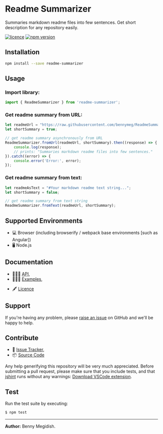 # Readme Summarizer
Summaries markdown readme files into few sentences. Get short description for any repository easily.

[![licence](https://img.shields.io/github/license/mashape/apistatus.svg)](https://github.com/bennymeg/ReadmeSummarizer/blob/master/LICENSE)
[![npm version](https://img.shields.io/npm/v/readme-summarizer.svg)](https://www.npmjs.com/package/readme-summarizer)


## Installation
```bash
npm install --save readme-summarizer
```
## Usage

### Import library:
```javascript
import { ReadmeSummarizer } from 'readme-summarizer';
```

### Get readme summary from URL:
```javascript
let readmeUrl = "https://raw.githubusercontent.com/bennymeg/ReadmeSummarizer/master/README.md";
let shortSummary = true;

// get readme summary asynchronously from URL
ReadmeSummarizer.fromUrl(readmeUrl, shortSummary).then((response) => {
    console.log(response);
    // prints: "Summaries markdown readme files into few sentences."
}).catch((error) => {
    console.error('Error:', error);
});
```

### Get readme summary from text:

```javascript
let readmeAsText = "#Your markdown readme text string...";
let shortSummary = false;

// get readme summary from text string
ReadmeSummarizer.fromText(readmeUrl, shortSummary);
```
## Supported Environments ##
- 💻 Browser (including browserify / webpack base environments [such as Angular])
- 🖥  Node.js

## Documentation ##  
- 👨🏼‍💻 [API](https://github.com/bennymeg/ReadmeSummarizer/blob/master/docs/API.md),  
- 👩🏼‍🏫 [Examples](https://github.com/bennymeg/ReadmeSummarizer/blob/master/docs/examples),  
<!-- - 📜 [Change log](https://github.com/bennymeg/ReadmeSummarizer/blob/master/docs/CHANGELOG.md),   -->
- 🖋  [Licence](https://github.com/bennymeg/ReadmeSummarizer/blob/master/LICENSE)

## Support ##
If you're having any problem, please [raise an issue](https://github.com/bennymeg/ReadmeSummarizer/issues/new) on GitHub and we'll be happy to help.


## Contribute ##
- 👾 [Issue Tracker](https://github.com/bennymeg/ReadmeSummarizer/issues),
- 📦 [Source Code](https://github.com/bennymeg/ReadmeSummarizer/)

Any help generifying this repository will be very much appreciated. 
Before submitting a pull request, please make sure that you include tests, and that [jshint](http://jshint.com) runs without any warnings: [Download VSCode extension](https://marketplace.visualstudio.com/items?itemName=dbaeumer.jshint).

## Test ## 
Run the test suite by executing:

```sh
$ npm test
```

___

**Author:** Benny Megidish.
